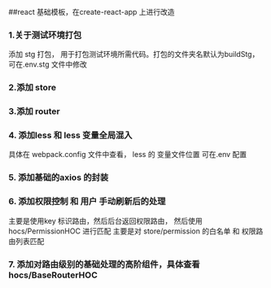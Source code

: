 ##react 基础模板，在create-react-app 上进行改造


### 1.关于测试环境打包
添加 stg 打包， 用于打包测试环境所需代码。打包的文件夹名默认为buildStg，可在.env.stg 文件中修改


### 2.添加 store


### 3.添加 router


### 4. 添加less 和 less 变量全局混入
具体在 webpack.config 文件中查看， less 的 变量文件位置 可在.env 配置


### 5. 添加基础的axios 的封装


### 6. 添加权限控制 和 用户 手动刷新后的处理
主要是使用key 标识路由，然后后台返回权限路由， 然后使用  hocs/PermissionHOC 进行匹配
主要是对 store/permission 的白名单 和 权限路由列表匹配


### 7. 添加对路由级别的基础处理的高阶组件，具体查看 hocs/BaseRouterHOC
